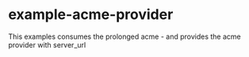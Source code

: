 # example-acme-provider
This examples consumes the prolonged acme - and provides the acme provider with server_url
